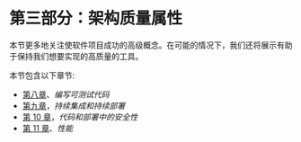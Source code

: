 # 第三部分：架构质量属性

本节更多地关注使软件项目成功的高级概念。在可能的情况下，我们还将展示有助于保持我们想要实现的高质量的工具。

本节包含以下章节:

*   [第八章](08.html)、*编写可测试代码*
*   [第九章](09.html)，*持续集成和持续部署*
*   [第 10 章](10.html)，*代码和部署中的安全性*
*   [第 11 章](11.html)、*性能*